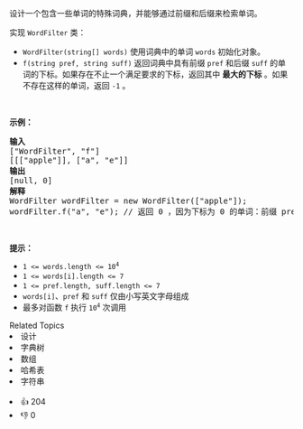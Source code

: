 <p>设计一个包含一些单词的特殊词典，并能够通过前缀和后缀来检索单词。</p>

<p>实现 <code>WordFilter</code> 类：</p>

<ul> 
 <li><code>WordFilter(string[] words)</code> 使用词典中的单词 <code>words</code> 初始化对象。</li> 
 <li><code>f(string pref, string suff)</code> 返回词典中具有前缀&nbsp;<code>pref</code>&nbsp;和后缀 <code>suff</code>&nbsp;的单词的下标。如果存在不止一个满足要求的下标，返回其中 <strong>最大的下标</strong> 。如果不存在这样的单词，返回 <code>-1</code> 。</li> 
</ul>

<p>&nbsp;</p>

<p><strong>示例：</strong></p>

<pre>
<strong>输入</strong>
["WordFilter", "f"]
[[["apple"]], ["a", "e"]]
<strong>输出</strong>
[null, 0]
<strong>解释</strong>
WordFilter wordFilter = new WordFilter(["apple"]);
wordFilter.f("a", "e"); // 返回 0 ，因为下标为 0 的单词：前缀 prefix = "a" 且 后缀 suffix = "e" 。
</pre>

&nbsp;

<p><strong>提示：</strong></p>

<ul> 
 <li><code>1 &lt;= words.length &lt;= 10<sup>4</sup></code></li> 
 <li><code>1 &lt;= words[i].length &lt;= 7</code></li> 
 <li><code>1 &lt;= pref.length, suff.length &lt;= 7</code></li> 
 <li><code>words[i]</code>、<code>pref</code> 和 <code>suff</code> 仅由小写英文字母组成</li> 
 <li>最多对函数 <code>f</code> 执行 <code>10<sup>4</sup></code> 次调用</li> 
</ul>

<div><div>Related Topics</div><div><li>设计</li><li>字典树</li><li>数组</li><li>哈希表</li><li>字符串</li></div></div><br><div><li>👍 204</li><li>👎 0</li></div>
